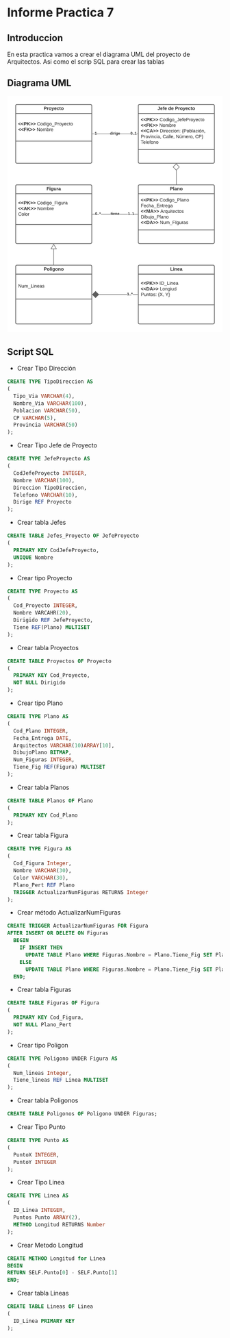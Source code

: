 # Informe Practica 7
## Introduccion

En esta practica vamos a crear el diagrama UML del proyecto de Arquitectos. Asi como el scrip SQL para crear las tablas

## Diagrama UML

![](DiagramaUML.png)

## Script SQL

* Crear Tipo Dirección

```sql
CREATE TYPE TipoDireccion AS
(
  Tipo_Via VARCHAR(4),
  Nombre_Via VARCHAR(100),
  Poblacion VARCHAR(50),
  CP VARCHAR(5),
  Provincia VARCHAR(50)
);
```

* Crear Tipo Jefe de Proyecto

```sql
CREATE TYPE JefeProyecto AS
(
  CodJefeProyecto INTEGER,
  Nombre VARCHAR(100),
  Direccion TipoDireccion,
  Telefono VARCHAR(10),
  Dirige REF Proyecto
);
```

* Crear tabla Jefes

```sql
CREATE TABLE Jefes_Proyecto OF JefeProyecto
(
  PRIMARY KEY CodJefeProyecto,
  UNIQUE Nombre
);
```

* Crear tipo Proyecto

```sql
CREATE TYPE Proyecto AS
(
  Cod_Proyecto INTEGER,
  Nombre VARCAHR(20),
  Dirigido REF JefeProyecto,
  Tiene REF(Plano) MULTISET
);
```

* Crear tabla Proyectos

```sql
CREATE TABLE Proyectos OF Proyecto
(
  PRIMARY KEY Cod_Proyecto,
  NOT NULL Dirigido
);
```

* Crear tipo Plano

```sql
CREATE TYPE Plano AS
(
  Cod_Plano INTEGER,
  Fecha_Entrega DATE,
  Arquitectos VARCHAR(10)ARRAY[10],
  DibujoPlano BITMAP,
  Num_Figuras INTEGER,
  Tiene_Fig REF(Figura) MULTISET
);
```

* Crear tabla Planos

```sql
CREATE TABLE Planos OF Plano 
(
  PRIMARY KEY Cod_Plano
);
```

* Crear tabla Figura

```sql
CREATE TYPE Figura AS 
(
  Cod_Figura Integer,
  Nombre VARCHAR(30),
  Color VARCHAR(30),
  Plano_Pert REF Plano
  TRIGGER ActualizarNumFiguras RETURNS Integer
);
```

* Crear método ActualizarNumFiguras

```sql
CREATE TRIGGER ActualizarNumFiguras FOR Figura
AFTER INSERT OR DELETE ON Figuras
  BEGIN
    IF INSERT THEN
      UPDATE TABLE Plano WHERE Figuras.Nombre = Plano.Tiene_Fig SET Plano.Num_Figuras = Plano.Num_Figuras + 1;
    ELSE
      UPDATE TABLE Plano WHERE Figuras.Nombre = Plano.Tiene_Fig SET Plano.Num_Figuras = Plano.Num_Figuras - 1;
  END;
```

* Crear tabla Figuras

```sql
CREATE TABLE Figuras OF Figura
(
  PRIMARY KEY Cod_Figura,
  NOT NULL Plano_Pert
);
```

* Crear tipo Poligon

```sql
CREATE TYPE Poligono UNDER Figura AS
(
  Num_lineas Integer,
  Tiene_lineas REF Linea MULTISET
);
```

* Crear tabla Poligonos

```sql
CREATE TABLE Poligonos OF Poligono UNDER Figuras;
```

* Crear Tipo Punto 

```sql
CREATE TYPE Punto AS
(
  PuntoX INTEGER,
  PuntoY INTEGER
);
```

* Crear Tipo Linea

```sql
CREATE TYPE Linea AS
(
  ID_Linea INTEGER,
  Puntos Punto ARRAY(2),
  METHOD Longitud RETURNS Number
);
```

* Crear Metodo Longitud

```sql
CREATE METHOD Longitud for Linea
BEGIN
RETURN SELF.Punto[0] - SELF.Punto[1]
END;
```

* Crear tabla Lineas

```sql
CREATE TABLE Lineas OF Linea
(
  ID_Linea PRIMARY KEY
);
```

